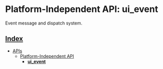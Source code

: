 # Platform-Independent API: ui_event

Event message and dispatch system.

## [Index](../../README.md)
- [APIs](../README.md)
  - [Platform-Independent API](./README.md)
    - **[ui_event](./ui_event.md)**
